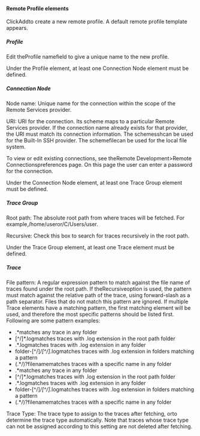 #### Remote Profile elements



ClickAddto create a new remote profile. A default remote profile template appears.



##### Profile

Edit theProfile namefield to give a unique name to the new profile.

Under the Profile element, at least one Connection Node element must be defined.

##### Connection Node

Node name: Unique name for the connection within the scope of the Remote Services provider.

URI: URI for the connection. Its scheme maps to a particular Remote Services provider. If the connection name already exists for that provider, the URI must match its connection information. The schemesshcan be used for the Built-In SSH provider. The schemefilecan be used for the local file system.

To view or edit existing connections, see theRemote Development>Remote Connectionspreferences page. On this page the user can enter a password for the connection.

Under the Connection Node element, at least one Trace Group element must be defined.

##### Trace Group

Root path: The absolute root path from where traces will be fetched. For example,/home/useror/C/Users/user.

Recursive: Check this box to search for traces recursively in the root path.

Under the Trace Group element, at least one Trace element must be defined.

##### Trace

File pattern: A regular expression pattern to match against the file name of traces found under the root path. If theRecursiveoption is used, the pattern must match against the relative path of the trace, using forward-slash as a path separator. Files that do not match this pattern are ignored. If multiple Trace elements have a matching pattern, the first matching element will be used, and therefore the most specific patterns should be listed first. Following are some pattern examples:
- .*matches any trace in any folder
- [^/]*\.logmatches traces with .log extension in the root path folder
- .*\.logmatches traces with .log extension in any folder
- folder-[^/]*/[^/]*\.logmatches traces with .log extension in folders matching a pattern
- (.*/)?filenamematches traces with a specific name in any folder
- .*matches any trace in any folder
- [^/]*\.logmatches traces with .log extension in the root path folder
- .*\.logmatches traces with .log extension in any folder
- folder-[^/]*/[^/]*\.logmatches traces with .log extension in folders matching a pattern
- (.*/)?filenamematches traces with a specific name in any folder

Trace Type: The trace type to assign to the traces after fetching, or<Automatic Detection>to determine the trace type automatically. Note that traces whose trace type can not be assigned according to this setting are not deleted after fetching.